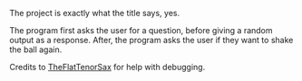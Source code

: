 The project is exactly what the title says, yes.

The program first asks the user for a question, before giving a random output as a response.
After, the program asks the user if they want to shake the ball again.

Credits to [TheFlatTenorSax](https://github.com/TheFlatTenorSax) for help with debugging.
